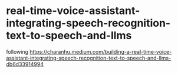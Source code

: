 # real-time-voice-assistant-integrating-speech-recognition-text-to-speech-and-llms
following https://charanhu.medium.com/building-a-real-time-voice-assistant-integrating-speech-recognition-text-to-speech-and-llms-db6d33914994
